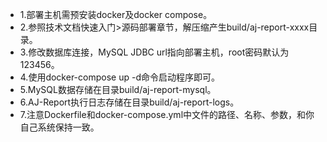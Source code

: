 - 1.部署主机需预安装docker及docker compose。
- 2.参照技术文档快速入门>源码部署章节，解压缩产生build/aj-report-xxxx目录。
- 3.修改数据库连接，MySQL JDBC url指向部署主机，root密码默认为123456。
- 4.使用docker-compose up -d命令启动程序即可。
- 5.MySQL数据存储在目录build/aj-report-mysql。
- 6.AJ-Report执行日志存储在目录build/aj-report-logs。
- 7.注意Dockerfile和docker-compose.yml中文件的路径、名称、参数，和你自己系统保持一致。
